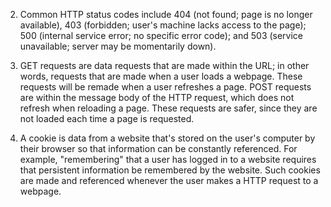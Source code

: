 2. Common HTTP status codes include 404 (not found; page is no longer available), 403 (forbidden; user's machine lacks access to the page); 500 (internal service error; no specific error code); and 503 (service unavailable; server may be momentarily down).

3. GET requests are data requests that are made within the URL; in other words, requests that are made when a user loads a webpage. These requests will be remade when a user refreshes a page. POST requests are within the message body of the HTTP request, which does not refresh when reloading a page. These requests are safer, since they are not loaded each time a page is requested.

4. A cookie is data from a website that's stored on the user's computer by their browser so that information can be constantly referenced. For example, "remembering" that a user has logged in to a website requires that persistent information be remembered by the website. Such cookies are made and referenced whenever the user makes a HTTP request to a webpage. 
